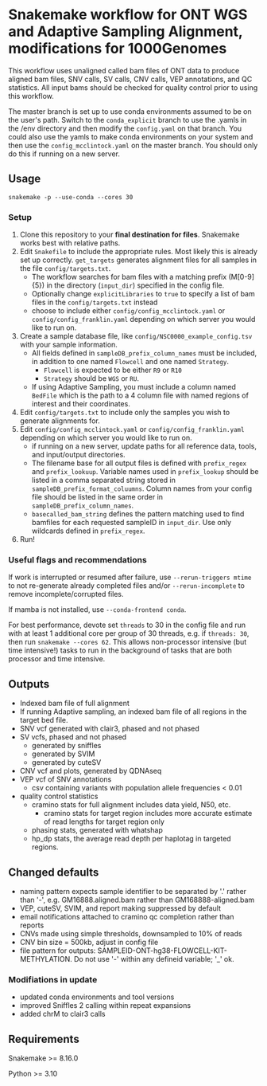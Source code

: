# Snakemake workflow for ONT WGS and Adaptive Sampling Alignment, modifications for 1000Genomes

This workflow uses unaligned called bam files of ONT data to produce aligned bam files, SNV calls, SV calls, CNV calls, VEP annotations, and QC statistics. All input bams should be checked for quality control prior to using this workflow.

The master branch is set up to use conda environments assumed to be on the user's path. Switch to the `conda_explicit` branch to use the .yamls in the /env directory and then modify the `config.yaml` on that branch. You could also use the yamls to make conda environments on your system and then use the `config_mcclintock.yaml` on the master branch. You should only do this if running on a new server. 

## Usage
```
snakemake -p --use-conda --cores 30
```

### Setup

1. Clone this repository to your **final destination for files**. Snakemake works best with relative paths.
2. Edit `Snakefile` to include the appropriate rules. Most likely this is already set up correctly. `get_targets` generates alignment files for all samples in the file `config/targets.txt`.
    - The workflow searches for bam files with a matching prefix (M[0-9]{5}) in the directory (`input_dir`) specified in the config file.
    - Optionally change `explicitLibraries` to `true` to specify a list of bam files in the `config/targets.txt` instead
    - choose to include either `config/config_mcclintock.yaml` or `config/config_franklin.yaml` depending on which server you would like to run on.
3. Create a sample database file, like  `config/NSC0000_example_config.tsv` with your sample information. 
    - All fields defined in `sampleDB_prefix_column_names` must be included, in addition to one named `Flowcell` and one named `Strategy`.
        - `Flowcell` is expected to be either `R9` or `R10`
        - `Strategy` should be `WGS` or `RU`. 
    - If using Adaptive Sampling, you must include a column named `BedFile` which is the path to a 4 column file with named regions of interest and their coordinates.
4. Edit `config/targets.txt` to include only the samples you wish to generate alignments for.
5. Edit `config/config_mcclintock.yaml` or `config/config_franklin.yaml` depending on which server you would like to run on.
    - if running on a new server, update paths for all reference data, tools, and input/output directories.
    - The filename base for all output files is defined with `prefix_regex` and `prefix_lookuup`. Variable names used in `prefix_lookup` should be listed in a comma separated string stored in `sampleDB_prefix_format_coluumns`. Column names from your config file should be listed in the same order in `sampleDB_prefix_column_names`.
    - `basecalled_bam_string` defines the pattern matching used to find bamfiles for each requested sampleID in `input_dir`. Use only wildcards defined in `prefix_regex`.
6. Run!

### Useful flags and recommendations

If work is interrupted or resumed after failure, use `--rerun-triggers mtime` to not re-generate already completed files and/or `--rerun-incomplete` to remove incomplete/corrupted files.

If mamba is not installed, use `--conda-frontend conda`.

For best performance, devote set `threads` to 30 in the config file and run with at least 1 additional core per group of 30 threads, e.g. if `threads: 30`, then run `snakemake --cores 62`. This allows non-processor intensive (but time intensive!) tasks to run in the background of tasks that are both processor and time intensive.

## Outputs

- Indexed bam file of full alignment
- If running Adaptive sampling, an indexed bam file of all regions in the target bed file.
- SNV vcf generated with clair3, phased and not phased
- SV vcfs, phased and not phased
    - generated by sniffles
    - generated by SVIM
    - generated by cuteSV
- CNV vcf and plots, generated by QDNAseq
- VEP vcf of SNV annotations
    - csv containing variants with population allele frequencies < 0.01
- quality control statistics
    - cramino stats for full alignment includes data yield, N50, etc.
        - cramino stats for target region includes more accurate estimate of read lengths for target region only
    - phasing stats, generated with whatshap
    - hp_dp stats, the average read depth per haplotag in targeted regions.

## Changed defaults

- naming pattern expects sample identifier to be separated by '.' rather than '-', e.g. GM16888.aligned.bam rather than GM168888-aligned.bam
- VEP, cuteSV, SVIM, and report making suppressed by default 
- email notifications attached to cramino qc completion rather than reports
- CNVs made using simple thresholds, downsampled to 10% of reads
- CNV bin size = 500kb, adjust in config file
- file pattern for outputs: SAMPLEID-ONT-hg38-FLOWCELL-KIT-METHYLATION. Do not use '-' within any defineid variable; '_' ok.

### Modifiations in update

 - updated conda environments and tool versions
 - improved Sniffles 2 calling within repeat expansions
 - added chrM to clair3 calls

## Requirements

Snakemake >= 8.16.0

Python >= 3.10
